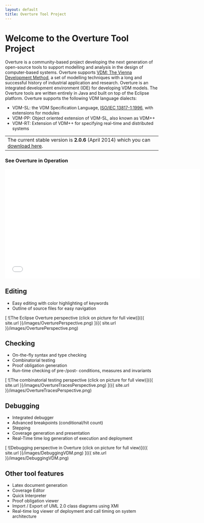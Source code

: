 ```yaml
---
layout: default
title: Overture Tool Project
---
```


# Welcome to the Overture Tool Project

Overture is a community-based project developing the next generation
of open-source tools to support modelling and analysis in the design
of computer-based systems. Overture supports
[VDM: The Vienna Development Method](http://www.vdmportal.org/), a set
of modelling techniques with a long and successful history of
industrial application and research.  Overture is an integrated
development environment (IDE) for developing VDM models.  The Overture
tools are written entirely in Java and built on top of the Eclipse
platform.  Overture supports the following VDM language dialects:

- VDM-SL: the VDM Specification Language,
  [ISO/IEC 13817-1:1996](http://www.iso.org/iso/iso_catalogue/catalogue_tc/catalogue_detail.htm?csnumber=22988),
  with extensions for modules
- VDM-PP: Object oriented extension of VDM-SL, also known as VDM++
- VDM-RT: Extension of VDM++ for specifying real-time and distributed
  systems

||
|----|
| The current stable version is **2.0.6** (April 2014) which you can [download here](https://github.com/overturetool/overture/releases/latest).|

### See Overture in Operation

<iframe width="640" height="360" src="//www.youtube.com/embed/w8pe1jZsox4" frameborder="0" allowfullscreen></iframe>

## Editing

- Easy editing with color highlighting of keywords
- Outline of source files for easy navigation

[ ![The Eclipse Overture perspective (click on picture for full view)]({{ site.url }}/images/OverturePerspective.png) ]({{ site.url }}/images/OverturePerspective.png)

## Checking

- On-the-fly syntax and type checking
- Combinatorial testing
- Proof obligation generation
- Run-time checking of pre-/post- conditions, measures and invariants

[ ![The combinatorial testing perspective (click on picture for full view)]({{ site.url }}/images/OvertureTracesPerspective.png) ]({{ site.url }}/images/OvertureTracesPerspective.png)

## Debugging

- Integrated debugger
- Advanced breakpoints (conditional/hit count)
- Stepping
- Coverage generation and presentation
- Real-Time time log generation of execution and deployment

[ ![Debugging perspective in Overture (click on picture for full view)]({{ site.url }}/images/DebuggingVDM.png) ]({{ site.url }}/images/DebuggingVDM.png)

## Other tool features

- Latex document generation
- Coverage Editor
- Quick Interpreter
- Proof obligation viewer
- Import / Export of UML 2.0  class diagrams using XMI
- Real-time log viewer of deployment and call timing on system architecture
